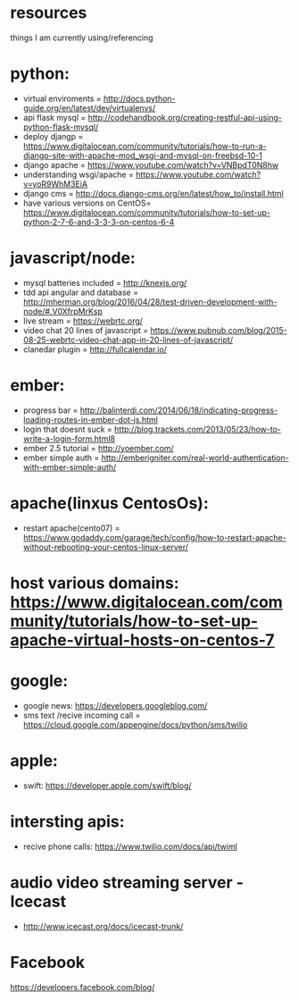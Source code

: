 # resources
things I am currently using/referencing

# python:
* virtual enviroments = http://docs.python-guide.org/en/latest/dev/virtualenvs/
* api flask mysql = http://codehandbook.org/creating-restful-api-using-python-flask-mysql/
* deploy djangp = https://www.digitalocean.com/community/tutorials/how-to-run-a-django-site-with-apache-mod_wsgi-and-mysql-on-freebsd-10-1 
* django apache = https://www.youtube.com/watch?v=VNBpdT0N8hw
* understanding wsgi/apache = https://www.youtube.com/watch?v=yoR9WhM3EiA
* django cms = http://docs.django-cms.org/en/latest/how_to/install.html
* have various versions on CentOS= https://www.digitalocean.com/community/tutorials/how-to-set-up-python-2-7-6-and-3-3-3-on-centos-6-4

# javascript/node:
* mysql batteries included = http://knexjs.org/
* tdd api angular and database = http://mherman.org/blog/2016/04/28/test-driven-development-with-node/#.V0XfrpMrKsp
* live stream = https://webrtc.org/
* video chat 20 lines of javascript = https://www.pubnub.com/blog/2015-08-25-webrtc-video-chat-app-in-20-lines-of-javascript/
* clanedar plugin = http://fullcalendar.io/

# ember:
* progress bar = http://balinterdi.com/2014/06/18/indicating-progress-loading-routes-in-ember-dot-js.html
* login that doesnt suck = http://blog.trackets.com/2013/05/23/how-to-write-a-login-form.html8 
* ember 2.5 tutorial = http://yoember.com/
* ember simple auth = http://emberigniter.com/real-world-authentication-with-ember-simple-auth/

# apache(linxus CentosOs):
* restart apache(cento07)  =  https://www.godaddy.com/garage/tech/config/how-to-restart-apache-without-rebooting-your-centos-linux-server/
# host various domains: https://www.digitalocean.com/community/tutorials/how-to-set-up-apache-virtual-hosts-on-centos-7

# google:
* google news: https://developers.googleblog.com/
* sms text /recive incoming call =  https://cloud.google.com/appengine/docs/python/sms/twilio

# apple:
* swift: https://developer.apple.com/swift/blog/

# intersting apis: 
* recive phone calls: https://www.twilio.com/docs/api/twiml

# audio video streaming server - Icecast
* http://www.icecast.org/docs/icecast-trunk/

# Facebook
https://developers.facebook.com/blog/

